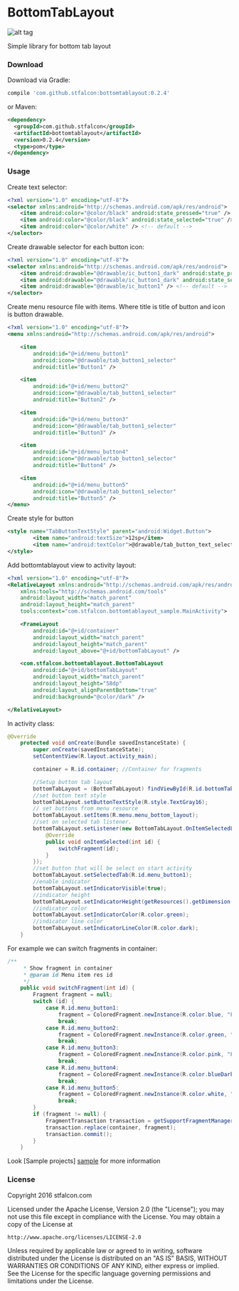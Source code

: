 # BottomTabLayout

![alt tag](http://i.imgur.com/V7wwa9U.gif)

Simple library for bottom tab layout

### Download

Download via Gradle:

```gradle
compile 'com.github.stfalcon:bottomtablayout:0.2.4'
```
or Maven:
```xml
<dependency>
  <groupId>com.github.stfalcon</groupId>
  <artifactId>bottomtablayout</artifactId>
  <version>0.2.4</version>
  <type>pom</type>
</dependency>
```

### Usage

Create text selector:
```xml
<?xml version="1.0" encoding="utf-8"?>
<selector xmlns:android="http://schemas.android.com/apk/res/android">
    <item android:color="@color/black" android:state_pressed="true" /> <!-- pressed -->
    <item android:color="@color/black" android:state_selected="true" /> <!-- selected -->
    <item android:color="@color/white" /> <!-- default -->
</selector>
```

Create drawable selector for each button icon:
```xml
<?xml version="1.0" encoding="utf-8"?>
<selector xmlns:android="http://schemas.android.com/apk/res/android">
    <item android:drawable="@drawable/ic_button1_dark" android:state_pressed="true" /> <!-- pressed -->
    <item android:drawable="@drawable/ic_button1_dark" android:state_selected="true" /> <!-- selected -->
    <item android:drawable="@drawable/ic_button1" /> <!-- default -->
</selector>
```

Create menu resource file with items. Where title is title of button and icon is button drawable.
```xml
<?xml version="1.0" encoding="utf-8"?>
<menu xmlns:android="http://schemas.android.com/apk/res/android">

    <item
        android:id="@+id/menu_button1"
        android:icon="@drawable/tab_button1_selector"
        android:title="Button1" />

    <item
        android:id="@+id/menu_button2"
        android:icon="@drawable/tab_button1_selector"
        android:title="Button2" />

    <item
        android:id="@+id/menu_button3"
        android:icon="@drawable/tab_button1_selector"
        android:title="Button3" />

    <item
        android:id="@+id/menu_button4"
        android:icon="@drawable/tab_button1_selector"
        android:title="Button4" />

    <item
        android:id="@+id/menu_button5"
        android:icon="@drawable/tab_button1_selector"
        android:title="Button5" />
</menu>
```

Create style for button
```xml
<style name="TabButtonTextStyle" parent="android:Widget.Button">
        <item name="android:textSize">12sp</item>
        <item name="android:textColor">@drawable/tab_button_text_selector</item>
</style>
```

Add bottomtablayout view to activity layout:
```xml
<?xml version="1.0" encoding="utf-8"?>
<RelativeLayout xmlns:android="http://schemas.android.com/apk/res/android"
    xmlns:tools="http://schemas.android.com/tools"
    android:layout_width="match_parent"
    android:layout_height="match_parent"
    tools:context="com.stfalcon.bottomtablayout_sample.MainActivity">

    <FrameLayout
        android:id="@+id/container"
        android:layout_width="match_parent"
        android:layout_height="match_parent"
        android:layout_above="@+id/bottomTabLayout" />

    <com.stfalcon.bottomtablayout.BottomTabLayout
        android:id="@+id/bottomTabLayout"
        android:layout_width="match_parent"
        android:layout_height="58dp"
        android:layout_alignParentBottom="true"
        android:background="@color/dark" />

</RelativeLayout>
```

In activity class:
```java
@Override
    protected void onCreate(Bundle savedInstanceState) {
        super.onCreate(savedInstanceState);
        setContentView(R.layout.activity_main);

        container = R.id.container; //Container for fragments

        //Setup button tab layout
        bottomTabLayout = (BottomTabLayout) findViewById(R.id.bottomTabLayout);
        //set button text style
        bottomTabLayout.setButtonTextStyle(R.style.TextGray16);
        // set buttons from menu resource
        bottomTabLayout.setItems(R.menu.menu_bottom_layout);
        //set on selected tab listener.
        bottomTabLayout.setListener(new BottomTabLayout.OnItemSelectedListener() {
            @Override
            public void onItemSelected(int id) {
                switchFragment(id);
            }
        });
        //set button that will be select on start activity
        bottomTabLayout.setSelectedTab(R.id.menu_button1);
        //enable indicator
        bottomTabLayout.setIndicatorVisible(true);
        //indicator height
        bottomTabLayout.setIndicatorHeight(getResources().getDimension(R.dimen.indicator_height));
        //indicator color
        bottomTabLayout.setIndicatorColor(R.color.green);
        //indicator line color
        bottomTabLayout.setIndicatorLineColor(R.color.dark);
    }
```

For example we can switch fragments in container:

```java
/**
     * Show fragment in container
     * @param id Menu item res id
     */
    public void switchFragment(int id) {
        Fragment fragment = null;
        switch (id) {
            case R.id.menu_button1:
                fragment = ColoredFragment.newInstance(R.color.blue, "Fragment 1");
                break;
            case R.id.menu_button2:
                fragment = ColoredFragment.newInstance(R.color.green, "Fragment 2");
                break;
            case R.id.menu_button3:
                fragment = ColoredFragment.newInstance(R.color.pink, "Fragment 3");
                break;
            case R.id.menu_button4:
                fragment = ColoredFragment.newInstance(R.color.blueDark, "Fragment 4");
                break;
            case R.id.menu_button5:
                fragment = ColoredFragment.newInstance(R.color.white, "Fragment 5");
                break;
        }
        if (fragment != null) {
            FragmentTransaction transaction = getSupportFragmentManager().beginTransaction();
            transaction.replace(container, fragment);
            transaction.commit();
        }
    }
```

Look [Sample projects] [sample] for more information

### License 

Copyright 2016 stfalcon.com

Licensed under the Apache License, Version 2.0 (the "License");
you may not use this file except in compliance with the License.
You may obtain a copy of the License at

    http://www.apache.org/licenses/LICENSE-2.0

Unless required by applicable law or agreed to in writing, software
distributed under the License is distributed on an "AS IS" BASIS,
WITHOUT WARRANTIES OR CONDITIONS OF ANY KIND, either express or implied.
See the License for the specific language governing permissions and
limitations under the License.


[sample]: <https://github.com/stfalcon-studio/BottomTabLayout/tree/master/sample>
